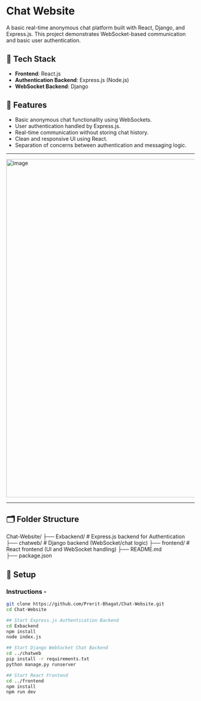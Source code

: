 # Chat Website

A basic real-time anonymous chat platform built with React, Django, and Express.js. This project demonstrates WebSocket-based communication and basic user authentication.

## 🔧 Tech Stack

- **Frontend**: React.js  
- **Authentication Backend**: Express.js (Node.js)  
- **WebSocket Backend**: Django 

## 📌 Features

- Basic anonymous chat functionality using WebSockets.
- User authentication handled by Express.js.
- Real-time communication without storing chat history.
- Clean and responsive UI using React.
- Separation of concerns between authentication and messaging logic.

---
<img width="1919" height="904" alt="image" src="https://github.com/user-attachments/assets/1bc63f39-cf2b-437d-b3e3-682da3588741" />

---

## 🗂 Folder Structure
Chat-Website/
├── Exbackend/           # Express.js backend for Authentication
├── chatweb/             # Django backend (WebSocket/chat logic)
├── frontend/            # React frontend (UI and WebSocket handling)
├── README.md            
├── package.json         

## 🚀 Setup

### Instructions - 
```bash
git clone https://github.com/Prerit-Bhagat/Chat-Website.git
cd Chat-Website

## Start Express.js Authentication Backend
cd Exbackend
npm install
node index.js

## Start Django WebSocket Chat Backend
cd ../chatweb
pip install -r requirements.txt
python manage.py runserver

## Start React Frontend
cd ../frontend
npm install
npm run dev
